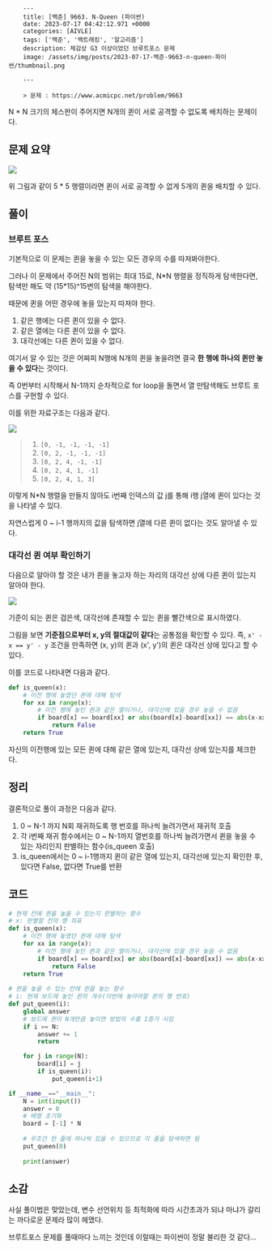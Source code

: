 

        ---
        title: [백준] 9663. N-Queen (파이썬)
        date: 2023-07-17 04:42:12.971 +0000
        categories: [AIVLE]
        tags: ['백준', '백트래킹', '알고리즘']
        description: 체감상 G3 이상이었던 브루트포스 문제
        image: /assets/img/posts/2023-07-17-백준-9663-n-queen-파이썬/thumbnail.png
        
        ---

        > 문제 : https://www.acmicpc.net/problem/9663

N * N 크기의 체스판이 주어지면 N개의 퀸이 서로 공격할 수 없도록 배치하는 문제이다.

## 문제 요약

![](/assets/img/posts/2023-07-17-백준-9663-n-queen-파이썬/img0.png)

위 그림과 같이 5 * 5 행렬이라면 퀸이 서로 공격할 수 없게 5개의 퀸을 배치할 수 있다.

## 풀이

### 브루트 포스

기본적으로 이 문제는 퀸을 놓을 수 있는 모든 경우의 수를 따져봐야한다.

그러나 이 문제에서 주어진 N의 범위는 최대 15로, N\*N 행렬을 정직하게 탐색한다면, 탐색만 해도 약 (15\*15)^15번의 탐색을 해야한다.

때문에 퀸을 어떤 경우에 놓을 있는지 따져야 한다.
1. 같은 행에는 다른 퀸이 있을 수 없다.
2. 같은 열에는 다른 퀸이 있을 수 없다.
3. 대각선에는 다른 퀸이 있을 수 없다.

여기서 알 수 있는 것은 어짜피 N행에 N개의 퀸을 놓을려면 결국 **한 행에 하나의 퀸만 놓을 수 있다**는 것이다.

즉 0번부터 시작해서 N-1까지 순차적으로 for loop을 돌면서 열 만탐색해도 브루트 포스를 구현할 수 있다.

이를 위한 자료구조는 다음과 같다.

![](/assets/img/posts/2023-07-17-백준-9663-n-queen-파이썬/img0.png)

> 1. `[0, -1, -1, -1, -1]`
> 2. `[0, 2, -1, -1, -1]`
> 2. `[0, 2, 4, -1, -1]`
> 2. `[0, 2, 4, 1, -1]`
> 2. `[0, 2, 4, 1, 3]`

이렇게 N*N 행렬을 만들지 않아도 i번째 인덱스의 값 j를 통해 i행 j열에 퀸이 있다는 것을 나타낼 수 있다.

자연스럽게 0 ~ i-1 행까지의 값을 탐색하면 j열에 다른 퀸이 없다는 것도 알아낼 수 있다.

### 대각선 퀸 여부 확인하기

다음으로 알아야 할 것은 내가 퀸을 놓고자 하는 자리의 대각선 상에 다른 퀸이 있는지 알아야 한다.

![](/assets/img/posts/2023-07-17-백준-9663-n-queen-파이썬/img2.png)

기준이 되는 퀸은 검은색, 대각선에 존재할 수 있는 퀸을 빨간색으로 표시하였다.

그림을 보면 **기준점으로부터 x, y의 절대값이 같다**는 공통점을 확인할 수 있다.
즉, `x' - x == y' - y` 조건을 만족하면 (x, y)의 퀸과 (x', y')의 퀸은 대각선 상에 있다고 할 수 있다.

이를 코드로 나타내면 다음과 같다.

```python
def is_queen(x):
    # 이전 행에 놓였던 퀸에 대해 탐색
    for xx in range(x):
        # 이전 행에 놓인 퀸과 같은 열이거나, 대각선에 있을 경우 놓을 수 없음
        if board[x] == board[xx] or abs(board[x]-board[xx]) == abs(x-xx):
            return False
    return True
```
자신의 이전행에 있는 모든 퀸에 대해 같은 열에 있는지, 대각선 상에 있는지를 체크한다.

## 정리

결론적으로 풀이 과정은 다음과 같다.

1. 0 ~ N-1 까지 N회 재귀하도록 행 번호를 하나씩 늘려가면서 재귀적 호출
2. 각 i번째 재귀 함수에서는 0 ~ N-1까지 열번호를 하나씩 늘려가면서 퀸을 놓을 수 있는 자리인지 판별하는 함수(is_queen 호출) 
3. is_queen에서는 0 ~ i-1행까지 퀸이 같은 열에 있는지, 대각선에 있는지 확인한 후, 있다면 False, 없다면 True를 반환

## 코드

```python
# 현재 칸에 퀸을 놓을 수 있는지 판별하는 함수
# x: 판별할 칸의 행 좌표
def is_queen(x):
    # 이전 행에 놓였던 퀸에 대해 탐색
    for xx in range(x):
        # 이전 행에 놓인 퀸과 같은 열이거나, 대각선에 있을 경우 놓을 수 없음
        if board[x] == board[xx] or abs(board[x]-board[xx]) == abs(x-xx):
            return False
    return True
    
# 퀸을 놓을 수 있는 칸에 퀸을 놓는 함수
# i: 현재 보드에 놓인 퀸의 개수(이번에 놓아야할 퀸의 행 번호)
def put_queen(i):
    global answer
    # 보드에 퀸이 N개만큼 놓이면 방법의 수를 1증가 시킴
    if i == N:
        answer += 1
        return

    for j in range(N):
        board[i] = j
        if is_queen(i):
            put_queen(i+1)

if __name__=="__main__":
    N = int(input())
    answer = 0
    # 배열 초기화
    board = [-1] * N
    
    # 무조건 한 줄에 하나씩 있을 수 있으므로 각 줄을 탐색하면 됨
    put_queen(0)
    
    print(answer)
```

## 소감

사실 풀이법은 맞았는데, 변수 선언위치 등 최적화에 따라 시간초과가 되냐 마냐가 갈리는 까다로운 문제라 많이 헤맸다.

브루트포스 문제를 풀때마다 느끼는 것인데
이럴때는 파이썬이 정말 불리한 것 같다...

        